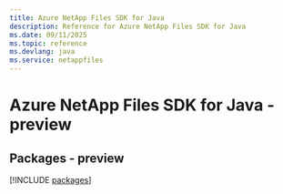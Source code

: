 ```yaml
---
title: Azure NetApp Files SDK for Java
description: Reference for Azure NetApp Files SDK for Java
ms.date: 09/11/2025
ms.topic: reference
ms.devlang: java
ms.service: netappfiles
---
```

# Azure NetApp Files SDK for Java - preview
## Packages - preview
[!INCLUDE [packages](netapp-files-index.md)]